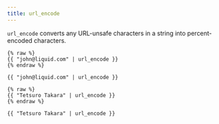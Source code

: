 ```yaml
---
title: url_encode
---
```


`url_encode` converts any URL-unsafe characters in a string into percent-encoded characters.

```liquid
{% raw %}
{{ "john@liquid.com" | url_encode }}
{% endraw %}
```

```text
{{ "john@liquid.com" | url_encode }}
```

```liquid
{% raw %}
{{ "Tetsuro Takara" | url_encode }}
{% endraw %}
```

```text
{{ "Tetsuro Takara" | url_encode }}
```
